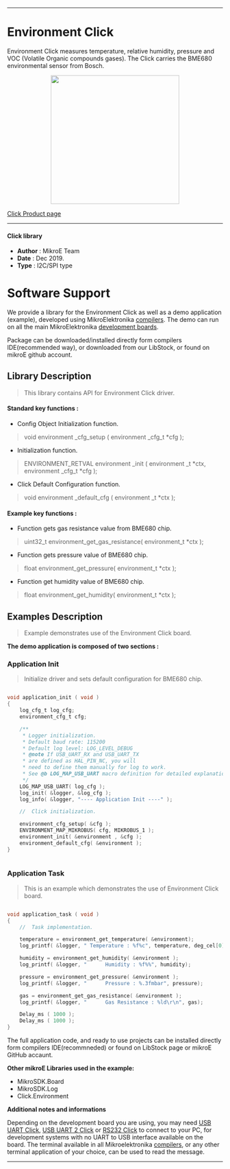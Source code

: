 

---
# Environment Click

Environment Click measures temperature, relative humidity, pressure and VOC (Volatile Organic compounds gases). The Click carries the BME680 environmental sensor from Bosch. 

<p align="center">
  <img src="https://download.mikroe.com/images/click_for_ide/enviroment_click.png" height=300px>
</p>

[Click Product page](https://www.mikroe.com/environment-click)

---


#### Click library 

- **Author**        : MikroE Team
- **Date**          : Dec 2019.
- **Type**          : I2C/SPI type


# Software Support

We provide a library for the Environment Click 
as well as a demo application (example), developed using MikroElektronika 
[compilers](https://shop.mikroe.com/compilers). 
The demo can run on all the main MikroElektronika [development boards](https://shop.mikroe.com/development-boards).

Package can be downloaded/installed directly form compilers IDE(recommended way), or downloaded from our LibStock, or found on mikroE github account. 

## Library Description

> This library contains API for Environment Click driver.

#### Standard key functions :

- Config Object Initialization function.
> void environment _cfg_setup ( environment _cfg_t *cfg ); 
 
- Initialization function.
> ENVIRONMENT_RETVAL environment _init ( environment _t *ctx, environment _cfg_t *cfg );

- Click Default Configuration function.
> void environment _default_cfg ( environment _t *ctx );


#### Example key functions :

- Function gets gas resistance value from BME680 chip.
> uint32_t environment_get_gas_resistance( environment_t *ctx );
 
- Function gets pressure value  of BME680 chip.
> float environment_get_pressure( environment_t *ctx );

- Function get humidity value of BME680 chip.
> float environment_get_humidity( environment_t *ctx );

## Examples Description

> Example demonstrates use of the Environment Click board.

**The demo application is composed of two sections :**

### Application Init 

> Initialize driver and sets default configuration for BME680 chip.

```c

void application_init ( void )
{
    log_cfg_t log_cfg;
    environment_cfg_t cfg;

    /** 
     * Logger initialization.
     * Default baud rate: 115200
     * Default log level: LOG_LEVEL_DEBUG
     * @note If USB_UART_RX and USB_UART_TX 
     * are defined as HAL_PIN_NC, you will 
     * need to define them manually for log to work. 
     * See @b LOG_MAP_USB_UART macro definition for detailed explanation.
     */
    LOG_MAP_USB_UART( log_cfg );
    log_init( &logger, &log_cfg );
    log_info( &logger, "---- Application Init ----" );

    //  Click initialization.

    environment_cfg_setup( &cfg );
    ENVIRONMENT_MAP_MIKROBUS( cfg, MIKROBUS_1 );
    environment_init( &environment , &cfg );
    environment_default_cfg( &environment );
}
  
```

### Application Task

> This is an example which demonstrates the use of Environment Click board.

```c

void application_task ( void )
{
    //  Task implementation.

    temperature = environment_get_temperature( &environment);
    log_printf( &logger, " Temperature : %f%c", temperature, deg_cel[0]);

    humidity = environment_get_humidity( &environment );
    log_printf( &logger, "      Humidity : %f%%", humidity);

    pressure = environment_get_pressure( &environment );
    log_printf( &logger, "      Pressure : %.3fmbar", pressure);

    gas = environment_get_gas_resistance( &environment );
    log_printf( &logger, "      Gas Resistance : %ld\r\n", gas);

    Delay_ms ( 1000 );
    Delay_ms ( 1000 );
}

```


The full application code, and ready to use projects can be  installed directly form compilers IDE(recommneded) or found on LibStock page or mikroE GitHub accaunt.

**Other mikroE Libraries used in the example:** 

- MikroSDK.Board
- MikroSDK.Log
- Click.Environment

**Additional notes and informations**

Depending on the development board you are using, you may need 
[USB UART Click](https://shop.mikroe.com/usb-uart-click), 
[USB UART 2 Click](https://shop.mikroe.com/usb-uart-2-click) or 
[RS232 Click](https://shop.mikroe.com/rs232-click) to connect to your PC, for 
development systems with no UART to USB interface available on the board. The 
terminal available in all Mikroelektronika 
[compilers](https://shop.mikroe.com/compilers), or any other terminal application 
of your choice, can be used to read the message.



---
